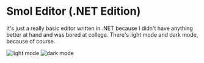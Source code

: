 # Smol Editor (.NET Edition)
It's just a really basic editor written in .NET because I didn't have anything better at hand and was bored at college.
There's light mode and dark mode, because of course.

![light mode](https://raw.githubusercontent.com/That1M8Head/SmolEditor-NET/main/lightmode.PNG)
![dark mode](https://raw.githubusercontent.com/That1M8Head/SmolEditor-NET/main/darkmode.PNG)
